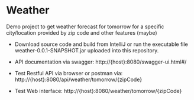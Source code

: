 # Weather
Demo project to get weather forecast for tomorrow for a specific city/location provided by zip code and other features (maybe)
- Download source code and build from IntelliJ or run the executable file weather-0.0.1-SNAPSHOT.jar 
uploaded into this repository.

- API documentation via swagger: http://{host}:8080/swagger-ui.html#/

- Test Restful API via browser or postman via: http://{host}:8080/api/weather/tomorrow/{zipCode}

- Test Web interface: http://{host}:8080/weather/tomorrow/{zipCode}